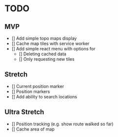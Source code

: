 # TODO

## MVP
- [] Add simple topo maps display
- [] Cache map tiles with service worker
- [] Add simple react menu with options for
    - [] Deleting cached data
    - [] Only requesting new tiles

## Stretch
- [] Current position marker
- [] Position markers
- [] Add ability to search locations

## Ultra Stretch
- [] Position tracking (e.g. show route walked so far)
- [] Cache area of map